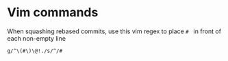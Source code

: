 # Vim commands

When squashing rebased commits, use this vim regex to place `# ` in front of each non-empty line 

```vim
g/^\(#\)\@!./s/^/#
```
